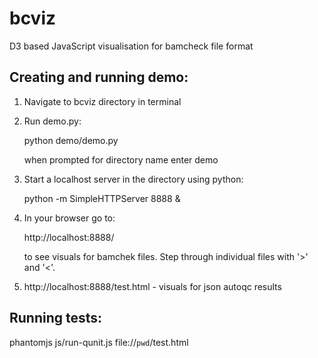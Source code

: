 bcviz
=====

D3 based JavaScript visualisation for bamcheck file format


Creating and running demo:
--------------------------

1. Navigate to bcviz directory in terminal
2. Run demo.py:

	python demo/demo.py

	when prompted for directory name enter demo

3. Start a localhost server in the directory using python:

	python -m SimpleHTTPServer 8888 &

4. In your browser go to: 
	
	http://localhost:8888/

   to see visuals for bamchek files. Step through individual files with '>' and '<'.

5.  http://localhost:8888/test.html - visuals for json autoqc results

Running tests:
--------------

phantomjs js/run-qunit.js file://`pwd`/test.html

